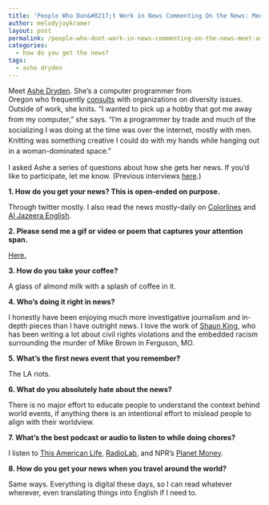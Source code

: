 ```yaml
---
title: 'People Who Don&#8217;t Work in News Commenting On the News: Meet Ashe'
author: melodyjoykramer
layout: post
permalink: /people-who-dont-work-in-news-commenting-on-the-news-meet-ashe/
categories:
  - how do you get the news?
tags:
  - ashe dryden
---
```

Meet [Ashe Dryden][1]. She&#8217;s a computer programmer from Oregon who frequently [consults][2] with organizations on diversity issues. Outside of work, she knits. &#8220;<span style="line-height: 1.5;">I wanted to pick up a hobby that got me away from my computer,&#8221; she says. &#8220;I&#8217;m a programmer by trade and much of the socializing I was doing at the time was over the internet, mostly with men. Knitting was something creative I could do with my hands while hanging out in a woman-dominated space.&#8221;</span>

I asked Ashe a series of questions about how she gets her news. If you&#8217;d like to participate, let me know. (Previous interviews [here][3].)

**1. How do you get your news? This is open-ended on purpose.**

Through twitter mostly. I also read the news mostly-daily on [Colorlines][4] and [Al Jazeera English][5].

**2. Please send me a gif or video or poem that captures your attention span.**

[Here.][6]

**3. How do you take your coffee?**

A glass of almond milk with a splash of coffee in it.

**4. Who&#8217;s doing it right in news?**

I honestly have been enjoying much more investigative journalism and in-depth pieces than I have outright news. I love the work of [Shaun King][7], who has been writing a lot about civil rights violations and the embedded racism surrounding the murder of Mike Brown in Ferguson, MO.

**5. What&#8217;s the first news event that you remember?**

The LA riots.

**6. What do you absolutely hate about the news?**

There is no major effort to educate people to understand the context behind world events, if anything there is an intentional effort to mislead people to align with their worldview.

**7. What&#8217;s the best podcast or audio to listen to while doing chores?**

I listen to [This American Life][8], [RadioLab][9], and NPR&#8217;s [Planet Money][10].

**8. How do you get your news when you travel around the world?**

Same ways. Everything is digital these days, so I can read whatever wherever, even translating things into English if I need to.

 [1]: https://twitter.com/ashedryden
 [2]: http://www.ashedryden.com/consulting
 [3]: http://www.melodyjk.com/category/how-do-you-get-the-news/
 [4]: http://colorlines.com/
 [5]: http://www.aljazeera.com/
 [6]: http://38.media.tumblr.com/9aab013d49ad8eb35c83300884316858/tumblr_mi7cxynvBI1s410g9o1_500.gif
 [7]: https://twitter.com/shaunking
 [8]: http://www.thisamericanlife.org/
 [9]: http://www.radiolab.org/
 [10]: http://www.npr.org/blogs/money/
